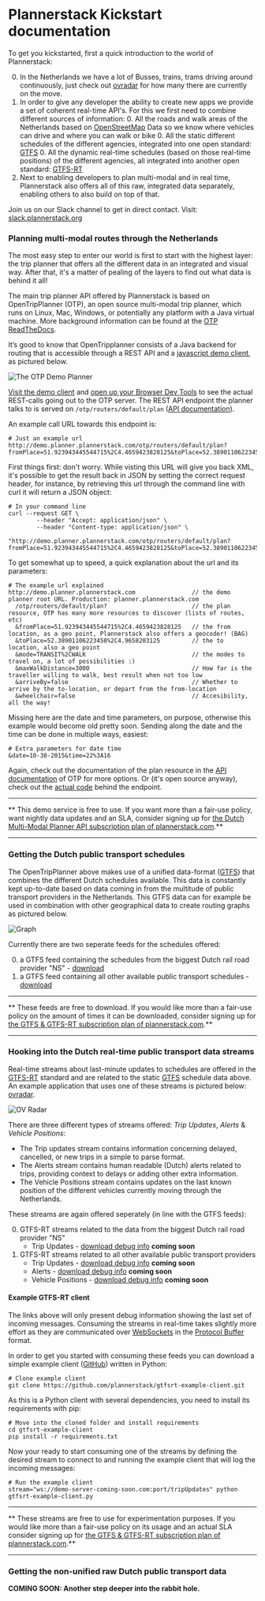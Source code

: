 # Plannerstack Kickstart documentation

To get you kickstarted, first a quick introduction to the world of Plannerstack:

0. In the Netherlands we have a lot of Busses, trains, trams driving around continuously, just check out [ovradar](http://ovradar.nl) for how many there are currently on the move.
0. In order to give any developer the ability to create new apps we provide a set of coherent real-time API's. For this we first need to combine different sources of information:
	0. All the roads and walk areas of the Netherlands based on [OpenStreetMap](http://openstreetmap.org) Data so we know where vehicles can drive and where you can walk or bike
	0. All the static different schedules of the different agencies, integrated into one open standard: [GTFS](https://developers.google.com/transit/gtfs/)
	0. All the dynamic real-time schedules (based on those real-time positions) of the different agencies, all integrated into another open standard: [GTFS-RT](https://developers.google.com/transit/gtfs-realtime/)
0. Next to enabling developers to plan multi-modal and in real time, Plannerstack also offers all of this raw, integrated data separately, enabling others to also build on top of that.

Join us on our Slack channel to get in direct contact. Visit: [slack.plannerstack.org](http://slack.plannerstack.org)

### Planning multi-modal routes through the Netherlands

The most easy step to enter our world is first to start with the highest layer: the trip planner that offers all the different data in an integrated and visual way. After that, it's a matter of pealing of the layers to find out what data is behind it all!

The main trip planner API offered by Plannerstack is based on OpenTripPlanner (OTP), an open source multi-modal trip planner, which runs on Linux, Mac, Windows, or potentially any platform with a Java virtual machine. More background information can be found at the [OTP ReadTheDocs](http://opentripplanner.readthedocs.org/en/latest/).

It’s good to know that OpenTripplanner consists of a Java backend for routing that is accessible through a REST API and a [javascript demo client](http://demo.planner.plannerstack.org), as pictured below.

![The OTP Demo Planner](/images/demo-planner.png "The OTP Demo Planner")

[Visit the demo client](http://demo.planner.plannerstack.com/?module=planner&fromPlace=51.923943445544715%2C4.4659423828125&toPlace=52.38901106223458%2C4.9658203125&mode=TRANSIT%2CWALK&maxWalkDistance=3000&arriveBy=false&wheelchair=false) and [open up your Browser Dev Tools](https://developers.google.com/web/tools/chrome-devtools/) to see the actual REST-calls going out to the OTP server. The REST API endpoint the planner talks to is served on `/otp/routers/default/plan` ([API documentation](http://dev.opentripplanner.org/apidoc/1.0.0/resource_PlannerResource.html)).

An example call URL towards this endpoint is:

```
# Just an example url
http://demo.planner.plannerstack.com/otp/routers/default/plan?fromPlace=51.923943445544715%2C4.4659423828125&toPlace=52.38901106223458%2C4.9658203125&mode=TRANSIT%2CWALK&maxWalkDistance=3000&arriveBy=false&wheelchair=false
```

First things first: don't worry. While visting this URL will give you back XML, it's possible to get the result back in JSON by setting the correct request header, for instance, by retrieving this url through the command line with curl it will return a JSON object:

```
# In your command line
curl --request GET \
        --header "Accept: application/json" \
        --header "Content-type: application/json" \
        "http://demo.planner.plannerstack.com/otp/routers/default/plan?fromPlace=51.923943445544715%2C4.4659423828125&toPlace=52.38901106223458%2C4.9658203125&mode=TRANSIT%2CWALK&maxWalkDistance=3000&arriveBy=false&wheelchair=false"
```

To get somewhat up to speed, a quick explanation about the url and its parameters:

```
# The example url explained
http://demo.planner.plannerstack.com                // the demo planner root URL. Production: planner.plannerstack.com
  /otp/routers/default/plan?                        // the plan resource, OTP has many more resources to discover (lists of routes, etc)
  &fromPlace=51.923943445544715%2C4.4659423828125   // the from location, as a geo point, Plannerstack also offers a geocoder! (BAG)
  &toPlace=52.38901106223458%2C4.9658203125         // the to location, also a geo point
  &mode=TRANSIT%2CWALK                              // the modes to travel on, a lot of possibilities :)
  &maxWalkDistance=3000                             // How far is the traveller willing to walk, best result when not too low
  &arriveBy=false                                   // Whether to arrive by the to-location, or depart from the from-location
  &wheelchair=false                                 // Accesibility, all the way!
```

Missing here are the date and time parameters, on purpose, otherwise this example would become old pretty soon. Sending along the date and the time can be done in multiple ways, easiest:

```
# Extra parameters for date time
&date=10-30-2015&time=22%3A16
```

Again, check out the documentation of the plan resource in the [API documentation](http://dev.opentripplanner.org/apidoc/0.15.0/resource_PlannerResource.html) of OTP for more options. Or (it's open source anyway), check out the [actual code](https://github.com/opentripplanner/OpenTripPlanner/blob/master/src/main/java/org/opentripplanner/api/common/RoutingResource.java) behind the endpoint.

*****
** This demo service is free to use. If you want more than a fair-use policy, want nightly data updates and an SLA, consider signing up for [the Dutch Multi-Modal Planner API subscription plan of plannerstack.com](https://app.moonclerk.com/pay/y22td5kfa1).**
*****


### Getting the Dutch public transport schedules

The OpenTripPlanner above makes use of a unified data-format ([GTFS](https://developers.google.com/transit/gtfs/)) that combines the different Dutch schedules available. This data is constantly kept up-to-date based on data coming in from the multitude of public transport providers in the Netherlands. This GTFS data can for example be used in combination with other geographical data to create routing graphs as pictured below.

![Graph](/images/graph.png "Graph")

Currently there are two seperate feeds for the schedules offered:

0. a GTFS feed containing the schedules from the biggest Dutch rail road provider "NS" - [download](http://gtfs.plannerstack.com/nl/gtfs-iff-nl.zip)
0. a GTFS feed containing all other available public transport schedules - [download](http://gtfs.plannerstack.com/nl/gtfs-nl.zip)


*****
** These feeds are free to download. If you would like more than a fair-use policy on the amount of times it can be downloaded, consider signing up for [the GTFS & GTFS-RT subscription plan of plannerstack.com](https://app.moonclerk.com/pay/1vmtqc1df9e).**
*****


### Hooking into the Dutch real-time public transport data streams

Real-time streams about last-minute updates to schedules are offered in the [GTFS-RT](https://developers.google.com/transit/gtfs-realtime/) standard and are related to the static [GTFS](https://developers.google.com/transit/gtfs/) schedule data above. An example application that uses one of these streams is pictured below: [ovradar](http://ovradar.nl).

![OV Radar](/images/ov-radar.png "Ov Radar")

There are three different types of streams offered: *Trip Updates*, *Alerts* & *Vehicle Positions*:

* The Trip updates stream contains information concerning delayed, cancelled, or new trips in a simple to parse format.
* The Alerts stream contains human readable (Dutch) alerts related to trips, providing context to delays or adding other extra information.
* The Vehicle Positions stream contains updates on the last known position of the different vehicles currently moving through the Netherlands.

These streams are again offered seperately (in line with the GTFS feeds):

0. GTFS-RT streams related to the data from the biggest Dutch rail road provider "NS"
    * Trip Updates - [download debug info](#coming-soon) **coming soon**
0. GTFS-RT streams related to all other available public transport providers
    * Trip Updates - [download debug info](#coming-soon) **coming soon**
    * Alerts - [download debug info](#coming-soon) **coming soon**
    * Vehicle Positions - [download debug info](#coming-soon) **coming soon**

#### Example GTFS-RT client

The links above will only present debug information showing the last set of incoming messages. Consuming the streams in real-time takes slightly more effort as they are communicated over [WebSockets](http://) in the [Protocol Buffer](https://) format.

In order to get you started with consuming these feeds you can download a simple example client ([GitHub](https://github.com/plannerstack/gtfsrt-example-client)) written in Python:

```
# Clone example client
git clone https://github.com/plannerstack/gtfsrt-example-client.git
```

As this is a Python client with several dependencies, you need to install its requirements with pip:

```
# Move into the cloned folder and install requirements
cd gtfsrt-example-client
pip install -r requirements.txt
```

Now your ready to start consuming one of the streams by defining the desired stream to connect to and running the example client that will log the incoming messages:

```
# Run the example client
stream="ws://demo-server-coming-soon.com:port/tripUpdates" python gtfsrt-example-client.py
```


*****
** These streams are free to use for experimentation purposes. If you would like more than a fair-use policy on its usage and an actual SLA consider signing up for [the GTFS & GTFS-RT subscription plan of plannerstack.com](https://app.moonclerk.com/pay/1vmtqc1df9e).**
*****

### Getting the non-unified raw Dutch public transport data

**COMING SOON: Another step deeper into the rabbit hole.**
